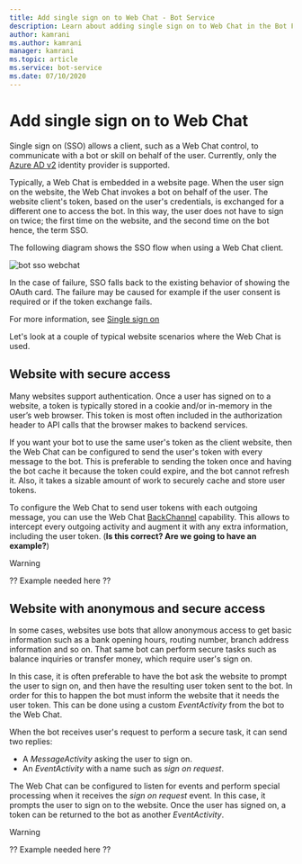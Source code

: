 ```yaml
---
title: Add single sign on to Web Chat - Bot Service
description: Learn about adding single sign on to Web Chat in the Bot Framework.
author: kamrani
ms.author: kamrani
manager: kamrani
ms.topic: article
ms.service: bot-service
ms.date: 07/10/2020
---
```


# Add single sign on to Web Chat

Single sign on (SSO) allows a client, such as a Web Chat control, to communicate with a bot or skill on behalf of the user. Currently, only the [Azure AD v2](~/v4sdk/bot-builder-concept-identity-providers.md#azure-active-directory-identity-provider) identity provider is supported.

Typically, a Web Chat is embedded in a website page. When the user sign on the website, the Web Chat invokes a bot on behalf of the user. The website client's token, based on the user's credentials, is exchanged for a different one to access the bot. In this way, the user does not have to sign on twice; the first time on the website, and the second time on the bot hence, the term SSO.

The following diagram shows the SSO flow when using a Web Chat client.

![bot sso webchat](~/v4sdk/media/concept-bot-authentication/bot-auth-sso-webchat-time-sequence.PNG)

In the case of failure, SSO falls back to the existing behavior of showing the OAuth card. The failure may be caused for example if the user consent is required or if the token exchange fails.

For more information, see [Single sign on](~/v4sdk/bot-builder-concept-sso.md)

Let's look at a couple of typical website scenarios where the Web Chat is used.

## Website with secure access

Many websites support authentication. Once a user has signed on to a website, a token is typically stored in a cookie and/or in-memory in the user’s web browser. This token is most often included in the authorization header to API calls that the browser makes to backend services.

If you want your bot to use the same user's token as the client website, then the Web Chat can be configured to send the user's token with every message to the bot. This is preferable to sending the token once and having the bot cache it because the token could expire, and the bot cannot refresh it. Also, it takes a sizable amount of work to securely cache and store user tokens.

To configure the Web Chat to send user tokens with each outgoing message, you can use the Web Chat [BackChannel](https://github.com/Microsoft/BotFramework-WebChat#the-backchannel) capability. This allows to intercept every outgoing activity and augment it with any extra information, including the user token. (**Is this correct? Are we going to have an example?**)

> [!WARNING]
> ?? Example needed here ??

## Website with anonymous and secure access

In some cases, websites use bots that allow anonymous access to get basic information such as a bank opening hours, routing number, branch address information and so on. That same bot can perform secure tasks such as balance inquiries or transfer money, which require user's sign on.

In this case, it is often preferable to have the bot ask the website to prompt the user to sign on, and then have the resulting user token sent to the bot. In order for this to happen the bot must inform the website that it needs the user token. This can be done using a custom *EventActivity* from the bot to the Web Chat.

When the bot receives user's request to perform a secure task, it can send two replies:

- A *MessageActivity* asking the user to sign on.
- An *EventActivity* with a name such as *sign on request*.

The Web Chat can be configured to listen for events and perform special processing when it receives the *sign on request* event. In this case, it prompts the user to sign on to the website. Once the user has signed on, a token can be returned to the bot as another *EventActivity*.

> [!WARNING]
> ?? Example needed here ??
